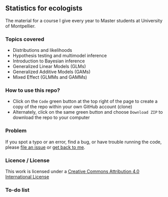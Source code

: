 ## Statistics for ecologists

The material for a course I give every year to Master students at University of Montpellier.

### Topics covered

* Distributions and likelihoods 
* Hypothesis testing and multimodel inference 
* Introduction to Bayesian inference 
* Generalized Linear Models (GLMs) 
* Generalized Additive Models (GAMs) 
* Mixed Effect  (GLMMs and GAMMs)

### How to use this repo?

* Click on the `Code` green button at the top right of the page to create a copy of the repo within your own GitHub account (clone)
* Alternately, click on the same green button and choose `Download ZIP` to download the repo to your computer

### Problem

If you spot a typo or an error, find a bug, or have trouble running the code, please [file an issue](https://github.com/oliviergimenez/statistics-for-ecologists-Master-courses/issues) or [get back to me](mailto:olivier.gimenez@cefe.cnrs.fr).

### Licence / License

This work is licensed under a
[Creative Commons Attribution 4.0 International License](http://creativecommons.org/licenses/by/4.0/)

### To-do list


